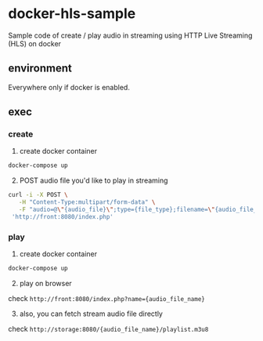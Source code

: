 # docker-hls-sample
Sample code of create / play audio in streaming using HTTP Live Streaming (HLS) on docker

## environment
Everywhere only if docker is enabled.

## exec
### create
1. create docker container
```bash
docker-compose up
```

2. POST audio file you'd like to play in streaming
```bash
curl -i -X POST \
   -H "Content-Type:multipart/form-data" \
   -F "audio=@\"{audio_file}\";type={file_type};filename=\"{audio_file_name}\"" \
 'http://front:8080/index.php'
```

### play
1. create docker container

```bash
docker-compose up
```

2. play on browser

check `http://front:8080/index.php?name={audio_file_name}`

3. also, you can fetch stream audio file directly

check `http://storage:8080/{audio_file_name}/playlist.m3u8`
